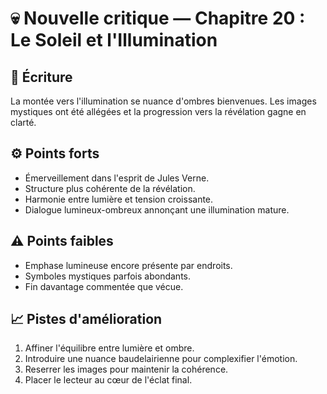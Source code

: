 # 💀 Nouvelle critique — Chapitre 20 : Le Soleil et l'Illumination

## 🧠 Écriture
La montée vers l'illumination se nuance d'ombres bienvenues. Les images mystiques ont été allégées et la progression vers la révélation gagne en clarté.

## ⚙️ Points forts
- Émerveillement dans l'esprit de Jules Verne.
- Structure plus cohérente de la révélation.
- Harmonie entre lumière et tension croissante.
- Dialogue lumineux-ombreux annonçant une illumination mature.

## ⚠️ Points faibles
- Emphase lumineuse encore présente par endroits.
- Symboles mystiques parfois abondants.
- Fin davantage commentée que vécue.

## 📈 Pistes d'amélioration
1. Affiner l'équilibre entre lumière et ombre.
2. Introduire une nuance baudelairienne pour complexifier l'émotion.
3. Reserrer les images pour maintenir la cohérence.
4. Placer le lecteur au cœur de l'éclat final.
